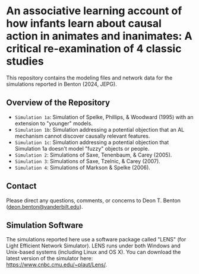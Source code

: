 # An associative learning account of how infants learn about causal action in animates and inanimates: A critical re-examination of 4 classic studies
This repository contains the modeling files and network data for the simulations reported in Benton (2024, JEPG).

## Overview of the Repository
- <code>Simulation 1a</code>: Simulation of Spelke, Phillips, & Woodward (1995) with an extension to "younger" models.
- <code>Simulation 1b</code>: Simulation addressing a potential objection that an AL mechanism cannot discover causally relevant features.
- <code>Simulation 1c</code>: Simulation addressing a potential objection that Simulation 1a doesn't model "fuzzy" objects or people.
- <code>Simulation 2</code>:  Simulations of Saxe, Tenenbaum, & Carey (2005).
- <code>Simulation 3</code>:  Simulations of Saxe, Tzelnic, & Carey (2007).
- <code>Simulation 4</code>: Simulations of Markson & Spelke (2006).

## Contact

Please direct any questions, comments, or concerns to Deon T. Benton (<a href="deon.benton@vanderbilt.edu">deon.benton@vanderbilt.edu</a>).


## Simulation Software

The simulations reported here use a software package called "LENS" (for Light Efficient Network Simulator). LENS runs under both Windows and Unix-based systems (including Linux and OS X). You can download the latest version of the simulator here: <a href="[deon.benton@vanderbilt.edu](https://www.cnbc.cmu.edu/~plaut/Lens/)" target="_blank">https://www.cnbc.cmu.edu/~plaut/Lens/</a>.
